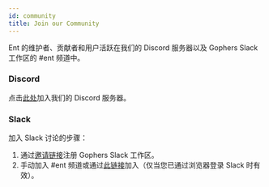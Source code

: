```yaml
---
id: community
title: Join our Community
---
```


Ent 的维护者、贡献者和用户活跃在我们的 Discord 服务器以及 Gophers Slack 工作区的 #ent 频道中。

### Discord

点击[此处](https://discord.gg/qZmPgTE6RX)加入我们的 Discord 服务器。

### Slack

加入 Slack 讨论的步骤：

1. 通过[邀请链接](https://invite.slack.golangbridge.org/)注册 Gophers Slack 工作区。
2. 手动加入 #ent 频道或通过[此链接](https://app.slack.com/client/T029RQSE6/C01FMSQDT53)加入（仅当您已通过浏览器登录 Slack 时有效）。